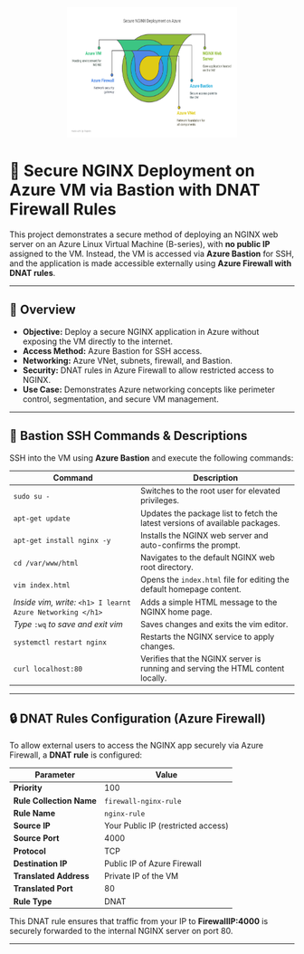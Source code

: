 
<p align="center">
  <img src="nginx.png" alt="Screenshot 1" width="300" height ="230"/>


# 🚀 Secure NGINX Deployment on Azure VM via Bastion with DNAT Firewall Rules

This project demonstrates a secure method of deploying an NGINX web server on an Azure Linux Virtual Machine (B-series), with **no public IP** assigned to the VM. Instead, the VM is accessed via **Azure Bastion** for SSH, and the application is made accessible externally using **Azure Firewall with DNAT rules**.

---

## 📘 Overview

- **Objective:** Deploy a secure NGINX application in Azure without exposing the VM directly to the internet.
- **Access Method:** Azure Bastion for SSH access.
- **Networking:** Azure VNet, subnets, firewall, and Bastion.
- **Security:** DNAT rules in Azure Firewall to allow restricted access to NGINX.
- **Use Case:** Demonstrates Azure networking concepts like perimeter control, segmentation, and secure VM management.

---

## 🔧 Bastion SSH Commands & Descriptions

SSH into the VM using **Azure Bastion** and execute the following commands:

| Command | Description |
|--------|-------------|
| `sudo su -` | Switches to the root user for elevated privileges. |
| `apt-get update` | Updates the package list to fetch the latest versions of available packages. |
| `apt-get install nginx -y` | Installs the NGINX web server and auto-confirms the prompt. |
| `cd /var/www/html` | Navigates to the default NGINX web root directory. |
| `vim index.html` | Opens the `index.html` file for editing the default homepage content. |
| _Inside vim, write:_ `<h1> I learnt Azure Networking </h1>` | Adds a simple HTML message to the NGINX home page. |
| _Type_ `:wq` _to save and exit vim_ | Saves changes and exits the vim editor. |
| `systemctl restart nginx` | Restarts the NGINX service to apply changes. |
| `curl localhost:80` | Verifies that the NGINX server is running and serving the HTML content locally. |

---

## 🔒 DNAT Rules Configuration (Azure Firewall)

To allow external users to access the NGINX app securely via Azure Firewall, a **DNAT rule** is configured:

| Parameter | Value |
|----------|-------|
| **Priority** | 100 |
| **Rule Collection Name** | `firewall-nginx-rule` |
| **Rule Name** | `nginx-rule` |
| **Source IP** | Your Public IP (restricted access) |
| **Source Port** | 4000 |
| **Protocol** | TCP |
| **Destination IP** | Public IP of Azure Firewall |
| **Translated Address** | Private IP of the VM |
| **Translated Port** | 80 |
| **Rule Type** | DNAT |

This DNAT rule ensures that traffic from your IP to **FirewallIP:4000** is securely forwarded to the internal NGINX server on port 80.

---



